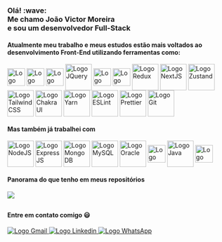 <h3>Olá! :wave:<br/>Me chamo João Victor Moreira <br/>e sou um desenvolvedor Full-Stack</h3>
  
#### Atualmente meu trabalho e meus estudos estão mais voltados ao desenvolvimento Front-End utilizando ferramentas como:

<div style="display: inline_block">
  <img align="center" src="https://github.com/prplx/svg-logos/raw/master/svg/html5.svg" width="40" height="40" alt="Logo HTML5"></img>
  <img align="center" src="https://raw.githubusercontent.com/prplx/svg-logos/master/svg/css3.svg" width="40" height="40" alt="Logo CSS3"></img>
  <img align="center" src="https://github.com/prplx/svg-logos/raw/master/svg/javascript.svg" width="40" height="40" alt="Logo Javascript"></img>
  <img align="center" src="https://github.com/prplx/svg-logos/raw/master/svg/jquery.svg" width="60" height="60" alt="Logo JQuery"></img>
  <img align="center" src="https://github.com/prplx/svg-logos/raw/master/svg/react.svg" width="40" height="40" alt="Logo ReactJS"></img>
  <img align="center" src="https://github.com/prplx/svg-logos/raw/master/svg/typescript-icon.svg" width="40" height="40" alt="Logo TypeScript"></img>
  <img align="center" src="https://github.com/prplx/svg-logos/raw/master/svg/redux.svg" width="60" height="60" alt="Logo Redux"></img>
  <img align="center" src="https://github.com/prplx/svg-logos/blob/master/svg/nextjs.svg" width="60" height="60" alt="Logo NextJS"></img>
  <img align="center" src="https://raphaeljcmarques.com/assets/techs/zustand.svg" width="60" height="60" alt="Logo Zustand"></img>
  <img align="center" src="https://github.com/prplx/svg-logos/blob/master/svg/tailwindcss-icon.svg" width="60" height="60" alt="Logo TailwindCSS"></img>  
  <img align="center" src="https://www.svgrepo.com/show/330132/chakraui.svg" width="60" height="60" alt="Logo Chakra UI"></img>  
  <img align="center" src="https://github.com/prplx/svg-logos/raw/master/svg/yarn.svg" width="60" height="60" alt="Logo Yarn"></img>
  <img align="center" src="https://github.com/prplx/svg-logos/raw/master/svg/eslint.svg" width="60" height="60" alt="Logo ESLint"></img>
  <img align="center" src="https://www.svgrepo.com/show/374004/prettier.svg" width="60" height="60" alt="Logo Prettier"></img>  
  <img align="center" src="https://github.com/prplx/svg-logos/raw/master/svg/git.svg" width="60" height="60" alt="Logo Git"></img>
</div>

#### Mas também já trabalhei com

<div style="display: inline_block">
  <img align="center" src="https://github.com/prplx/svg-logos/raw/master/svg/nodejs.svg" width="60" height="60" alt="Logo NodeJS"></img>
  <img align="center" src="https://github.com/prplx/svg-logos/raw/master/svg/express.svg" width="60" height="60" alt="Logo ExpressJS"></img>
  <img align="center" src="https://github.com/prplx/svg-logos/raw/master/svg/mongodb.svg" width="60" height="60" alt="Logo MongoDB"></img>  
  <img align="center" src="https://www.svgrepo.com/show/303251/mysql-logo.svg" width="60" height="60" alt="Logo MySQL"></img>
  <img align="center" src="https://www.svgrepo.com/show/354152/oracle.svg" width="60" height="60" alt="Logo Oracle"></img>
  <img align="center" src="https://www.svgrepo.com/show/374016/python.svg" width="40" height="40" alt="Logo Python"></img>
  <img align="center" src="https://www.svgrepo.com/show/452234/java.svg" width="60" height="60" alt="Logo Java"></img>
  <img align="center" src="https://codions.com/assets/img/technologies/flutter.svg" width="40" height="40" alt="Logo Flutter"></img>
</div>

#### Panorama do que tenho em meus repositórios

<img align="center" src="https://github-readme-stats.vercel.app/api/top-langs/?username=jvictorrm&theme=react&layout=compact"></img>

##

#### Entre em contato comigo 😃

<div style="display: inline_block">
  <a href="mailto:jvrodriguesmoreira@gmail.com" target="_blank">
    <img src="https://img.shields.io/badge/Gmail-D14836?style=for-the-badge&logo=gmail&logoColor=white" alt="Logo Gmail"></img>
  </a>
    <a href="https://www.linkedin.com/in/jvictorrm/" target="_blank">
    <img src="https://img.shields.io/badge/LinkedIn-0077B5?style=for-the-badge&logo=linkedin&logoColor=white" alt="Logo Linkedin"></img>
  </a>  
  <a href="https://tinyurl.com/k9njjt3f" target="_blank">
    <img src="https://img.shields.io/badge/WhatsApp-25D366?style=for-the-badge&logo=whatsapp&logoColor=white" alt="Logo WhatsApp"></img>
  </a>  
</div>

 
